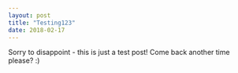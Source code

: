 ```yaml
---
layout: post
title: "Testing123"
date: 2018-02-17
---
```



Sorry to disappoint - this is just a test post! Come back another time please? :)
